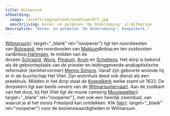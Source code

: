 ```yaml
---
title: Witmarsum
afbeelding:
  image: /assets/img/uploads/wimatsum/877.jpg
  omschrijving: Koren- en pelmolen 'De Onderneming' in Witmarsum
description: "Koren- en pelmolen 'De Onderneming', Koepelkerk."
---
```


[Witmarsum](<https://nl.wikipedia.org/wiki/Witmarsum_(Nederland)>){: target="_blank" rel="noopener"} ligt ten noordwesten van&nbsp;[Bolsward](https://nl.wikipedia.org/wiki/Bolsward), ten noordoosten van&nbsp;[Makkum](https://nl.wikipedia.org/wiki/Makkum_&#40;dorp&#41;)&nbsp;en ten zuidoosten van&nbsp;[Harlingen](<https://nl.wikipedia.org/wiki/Harlingen_(stad)>), te midden van de dorpen&nbsp;[Schraard](https://nl.wikipedia.org/wiki/Schraard),&nbsp;[Wons](https://nl.wikipedia.org/wiki/Wons),&nbsp;[Pingjum](https://nl.wikipedia.org/wiki/Pingjum),&nbsp;[Arum](<https://nl.wikipedia.org/wiki/Arum_(plaats)>)&nbsp;en&nbsp;[Schettens](https://nl.wikipedia.org/wiki/Schettens). Het dorp is bekend als de geboorteplaats van de priester en leidinggevende anabaptistische reformator (kerkhervormer)&nbsp;[Menno Simons](https://nl.wikipedia.org/wiki/Menno_Simons). Vanaf zijn geboorte woonde hij er in de buurtschap Het Vliet. Zijn woonhuis deed ook dienst als een preekhuis. Midden in het dorp staat de&nbsp;[Koepelkerk](<https://nl.wikipedia.org/wiki/Koepelkerk_(Witmarsum)>)&nbsp;welke stamt uit 1633. De dorpskern ligt aan beide oevers van de&nbsp;[Witmarsumervaart](https://nl.wikipedia.org/wiki/Witmarsumervaart). Aan de zuidkant van het dorp, bij Het Vliet ligt de mooie camping [Mounewetter](https://www.mounewetter.nl){: target="\_blank" rel="noopener"}, met ook een heerlijk zwembad, van waaruit je al het moois Friesland kan ontdekken. Klik [hier](https://nl.wikipedia.org/wiki/Lijst_van_rijksmonumenten_in_Witmarsum){: target="\_blank" rel="noopener"} voor de bezienswaardigheden in Witmarsum.
